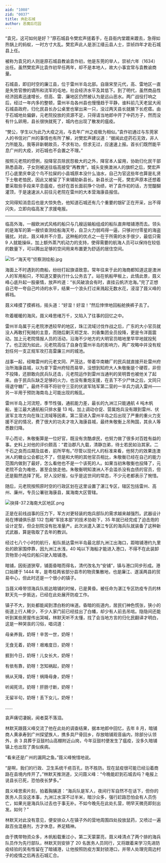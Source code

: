 ```yaml
---
aid: "1008"
zid: "0037"
title: 奔赴石城
author: 恶魔后花园
---
```


“袁兄，这可如何是好？”原石城县令樊宏声搓着手，在县衙内堂踱来踱去，急得如热锅上的蚂蚁，一时方寸大乱。樊宏声此人是浙江缙云县人士，崇祯四年才赴石城县上任。

被称为袁兄的人则是原石城县教谕袁作初，他是东莞的举人，崇祯六年（1634）出任。虽然樊宏声比袁作初早任两年，却不是本地人，故大小事宜常与袁教谕商量。

石城县，即旧时空的廉江县，位于雷州半岛北部。自唐宋至元代，高、雷地区一直是失势官僚的谪所和流军的屯地，社会经济水平及其低下。到了明代，虽然商品性经济因素迅速增长，但高、雷、廉地区仍然被认为是远山恶水。两广战役打响之后，经过一年内多的整顿，雷州半岛各州县也慢慢趋于平静，谁料前几天老鼠大闹石城县政府，归化民县长办公桌里也窜出来一只，没过两天县长就腋下长疙瘩。由于石城地处偏僻，元老院投放的资源不足，只得请当地郎中开了中药方子，然而没有什么卵用，县长很快就死了，城内也出现了散发的瘟疫。

“樊公，学生以为此乃大疫之兆，与去年广州之疫极为相似。”袁作初通过与东莞家人的书信对广州的事情也有所了解，对樊宏声建议道：“据闻此症药石无效，非人力所能及。我等非新朝故员，不求有功，但求无过，应速速上报。首长们既然能平息广州的大疫，对石城也不会置之不理。”

按照元老院的惯例，投降官员除民怨极大的之外，降官本人留用，协助归化民干部熟悉县政，子女则被送往临高接受“再教育”。城头变换澳洲人的旗帜之后，樊宏声打心底里庆幸这个鸟不拉屎的小县城原本没什么油水，自己为官这些年也算是礼贤下士敬老恤民，因此又被留了下来辅助新县长。新县长这一死，樊宏声原本还想着要采取些手段来平息瘟疫，也好在首长面前挣个功绩，听了袁作初的话，方觉醍醐灌顶，于是速速派人前往元老院在雷州的大本营海康县报信。

文同得知消息后也是大惊失色，他知道石城还有几个重要的银矿正在开采，出不得闪失，立即向临高发了求援电报。

---

临高外海，一艘欧洲式风格的船只与几艘运输船组成的船队直奔暗铺港而去。领头的是海军的第一艘侦查测绘船海天号，自卫火力弱鸡得一逼，只够对付零星的海盗骚扰。对此，聂义峰并不介意。这种船的优点之一在于所需的水手很少，最低只需 9 人就能操纵，加上额外蒸汽机动力的支持，使得需要的航海人员可以保持在较低的数量下，可以腾出足够的空间用来布置更为舒适的居住空间。

![15-“海天号”侦察测绘船.jpg](/1008/15-“海天号”侦察测绘船.jpg)

海面上不时遇到的商船，纷纷打起旗语致意。常年往来于此的海商都知道这是澳洲人的军用船只，不知道又要执行什么公务去了。站在帆船甲板上，此情此景，聂义峰心底升起一股豪情，放声吟道：“长风破浪会有时，直挂云帆济沧海。”完了正想自己夸一夸自己吟诗的水平，结果一个浪头打过来溅起无数水花，浸湿了聂义峰的裤裆。

聂义峰摸了摸裤裆，摇头道：“好湿！好湿！”然后悻悻地回船舱换裤子去了。

吹着暖暖的海风，聂义峰思绪万千，又陷入了往事的回忆之中。

雷州半岛属于元老院渗透较早的地区，珠江流域讨伐作战之后，广东的大小官员就没人再敢打髡贼的主意，而随后剿灭郑芝龙、刘香集团全员投降，更是令洋面震动。加上元老院情报人员的活动，沿海不少地方的大明官员暗地里早早地就投髡了。也正因为如此，元老院高估了自身在雷州半岛的影响力，两广攻略中并没有规划任何一支正规军攻打高雷廉三州的城池。

战事一起，经略雷州的元老文同、严茂达，带着华南糖厂的民兵就直接开赴雷州府治所海康县城，以为拿下雷州府轻而易举，没想到知府大人朱敬衡是个硬茬，非但不投降，还胆敢向民兵队还击，元老院运作到雷州当通判的吴明晋也被他关了起来。由于民兵队缺乏足够的火力，也没有重炮支援，在丢下不少尸体之后，文同只得退守糖厂。最终不得不将驻守三亚的伏波军陆军第二营的一半兵力调入雷州——另一半用于预防海南岛上可能出现的叛乱。

雷州半岛上河流短，季节性强，通航能力差，最长的九洲江只能通航 4 吨木帆船，鉴江最大通航船只排水量 13 吨，加上调动仓促、营属炮兵没有跟到雷州、伏波军主攻方向在珠江流域等因素，第二营进入雷州半岛之后出现了严重的重火力支援不足的情况，费了很大的功夫才攻入海康县城，最终朱敬衡上吊殉国，其余人等悉数归降。

平心而论，朱敬衡算是一位好官，既没有贪酷虐民，也努力做了很多对百姓有益的事。史料上对他的评价颇高：“君治郡凡九载，清静岂弟，待士若民如治其家。二千石之良而瓜期及兹者，前所罕有。”尽管以现代人的标准来看，他努力的效果连澳洲人的糖业公会都比不了，但是和大明的其他官员相比，朱敬衡已经在自己的能力范围内做到了最好，怎么看他也不是一个该死的人。如果当初朱敬衡也投降了，元老院不会为难他，甚至会放走他。朱敬衡明知澳洲人不会滥杀没有血债的官员，但还是毅然选择了死。好人没好报，似乎是这世间的常态，不少元老都表示了惋惜。

随后，元老院按照原时空的行政区划在这里设置了湛江专区，辖区包括雷州、高州、廉州，专员公署驻海康县，属海南大区管辖。

![抉择-37.2海南大区地区.png](/1008/抉择-37.2海南大区地区.png)

正是在前线战事的压力下，军方对更轻装的炮兵部队的需求越来越强烈。武器设计局在博铺俱乐部 132 包厢“军技本部”的技术协助下，35 年就已经完成了迫击炮的设计定型，但企划院没有批准量产。此次派遣入湛江专区的海兵队就装备了这种新式武器，算是吸取了去年的教训。

经过七八个小时的航行，船队抵达雷州半岛最北部九洲江出海口，距暗铺港约九里处的欧家围停靠，因九洲江水浅，40 吨以下海船才能进入港口，不得不在此装卸货物至小吨位的船只驶入暗铺港。

暗铺，因街道狭窄，铺面昏暗而得名，清代改名为“安铺”，镇与港口同步形成。港口始建于 1444 年，是粤桂两省部分县市的物资集散地，也是廉江、遂溪两县的贸易中心，但此时还是一个很小的镇子。

当聂义峰带领海兵队抵达暗铺的时候，已是黄昏。被任命为湛江专区防疫专员的林默天先一步抵达，已经在此处展开防疫工作。

镇子不大，到处都能闻到漂白粉的味道。昏暗的街道内，居民们神色慌张，狭小的街道上行人稀少，不少人家门前已经挂出了白幡，却少有人前去吊唁。隐隐间还能听到某些房屋传出哭喊，林默天听不太懂，找了会当地方言的归化民翻译才明白，这是一种哭丧的习俗，唱词道：

母亲养我，奶呀！辛苦一世，奶呀！

无食无着，奶呀！艰难度日，奶呀！

捱到今日，奶呀！儿女长大，奶呀！

有依有靠，奶呀！怎知祸起，奶呀！

祸从天降，奶呀！祸降母身，奶呀！

听闻死讯，奶呀！肝肠寸断，奶呀！

无留半句，奶呀！丢下女儿，奶呀！

……

哀声痛切凄婉，闻者莫不落泪。

林默天跟聂义峰交流了他在此处的调查结果，据本地郎中回忆，去年 8 月，暗铺商人黄承寿到广州探望族人，携多具尸骨回乡，存放暗铺观音庙内，除部分认领外，余 3 具葬于豆鼓村山高棚附近山岗，今年豆鼓村便发生了瘟疫，没多久暗铺镇上也出现了类似疾病。

“看来还是广州的漏网之鱼。”聂义峰惋惜地说。

“是啊，我们的行政、卫生系统千疮百孔，防不胜防。现在鼠疫很可能已经沿着商路在县境内传开了。”林默天推测道，又问聂义峰：“今晚能赶到石城去吗？电报上说县长已死，恐怕夜长梦多。”

聂义峰思索片刻，拍着胸脯道：“海兵队是军人，夜间行军自然不在话下，但你的医务人员没这本事，九洲江水深不过半米，暗沙众多，强行赶路恐怕会有人员伤亡，如果光是海兵队过去也于事无补。不如今晚先在此处扎营，明早天微亮即刻出发。如何？”

林默天对此没有意见，便安排众人在镇子外的营地周围四处投放鼠药，又喷过一遍敌百虫混悬剂，方才休息，养足精神。

由于携带物资众多，木帆船载重过小，第二天蒙蒙亮，聂义峰清点了两个排的海兵队员作为先行部队，林默天则安排了 20 名医务人员同行，又将跟着来学习先进防疫经验的吴有性留在了暗铺港，让他按照防疫方案封锁港口，并带人处理完周边村子的疫情之后再去石城汇合。
